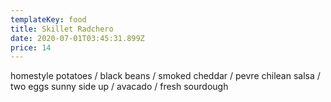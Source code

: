 ```yaml
---
templateKey: food
title: Skillet Radchero
date: 2020-07-01T03:45:31.899Z
price: 14
---
```


homestyle potatoes / black beans / smoked cheddar / pevre chilean salsa / two eggs sunny side up / avacado / fresh sourdough
